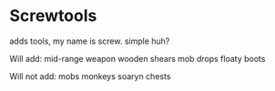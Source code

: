 Screwtools
==========

adds tools, my name is screw. simple huh?

Will add:
mid-range weapon
wooden shears
mob drops
floaty boots

Will not add:
mobs
monkeys
soaryn chests
